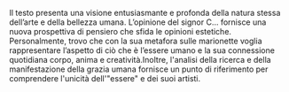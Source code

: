 Il testo presenta una visione entusiasmante e profonda della natura stessa dell’arte e della bellezza umana. L’opinione del signor C… fornisce una nuova prospettiva di pensiero che sfida le opinioni estetiche. Personalmente, trovo che con la sua metafora sulle marionette voglia rappresentare l’aspetto di ciò che è l’essere umano e la sua connessione quotidiana corpo, anima e creatività.Inoltre, l'analisi della ricerca e della manifestazione della grazia umana fornisce un punto di riferimento per comprendere l'unicità dell'"essere" e dei suoi artisti.